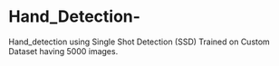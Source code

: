 # Hand_Detection-
Hand_detection using Single Shot Detection (SSD)
Trained on Custom Dataset having 5000 images. 
